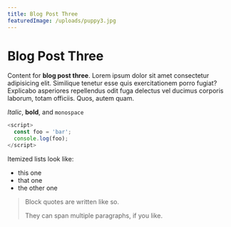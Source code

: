 ```yaml
---
title: Blog Post Three
featuredImage: /uploads/puppy3.jpg
---
```


# Blog Post Three

Content for **blog post three**. Lorem ipsum dolor sit amet consectetur adipisicing elit. Similique tenetur esse quis exercitationem porro fugiat? Explicabo asperiores repellendus odit fuga delectus vel ducimus corporis laborum, totam officiis. Quos, autem quam.

*Italic*, **bold**, and `monospace`

```js
<script>
  const foo = 'bar';
  console.log(foo);
</script>

```

Itemized lists look like:

  * this one
  * that one
  * the other one

> Block quotes are
> written like so.
>
> They can span multiple paragraphs,
> if you like.
